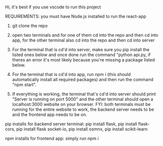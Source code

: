 Hi, it's best if you use vscode to run this project 

REQUIREMENTS: you must have Node.js installed to run the react-app 

1. git clone the repo

2. open two terminals and for one of them cd into the repo and then cd into app, for the other terminal also cd into the repo and then cd into server

3. For the terminal that is cd'd into server, make sure you pip install the listed ones below and once done run the command "python api.py, if theres an error it's most   likely because you're missing a package listed below.

4. For the terminal that is cd'd into app, run npm i (this should automatically install all required packages) and then run the command "npm start".

5. If everything is working, the terminal that's cd'd into server should print "Server is running on port 5000" and the other terminal should open 
   a localhost:3000 website on your browser. FYI: both terminals must be running for the entire website to work, the backend server needs to be and the frontend app needs 
   to be on.


pip installs for backend server terminal: pip install flask, pip install flask-cors, pip install flask socket-io, pip install osmnx, pip install scikit-learn

npm installs for frontend app: simply run npm i 
